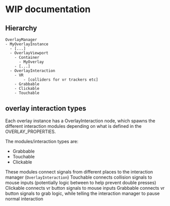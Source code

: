 # WIP documentation

## Hierarchy

```
OverlayManager
- MyOverlayInstance
  - [...]
  - OverlayViewport
    - Container
	  - MyOverlay
	- [...]
  - OverlayInteraction
    - VR
		- [colliders for vr trackers etc]
	- Grabbable
	- Clickable
	- Touchable

```


## overlay interaction types
Each overlay instance has a OverlayInteraction node, which spawns the different interaction modules depending on what is defined in the OVERLAY_PROPERTIES.

The modules/interaction types are:
- Grabbable
- Touchable
- Clickable

These modules connect signals from different places to the interaction manager (`OverlayInteraction`)
Touchable connects collision signals to mouse inputs (potentially logic between to help prevent double presses)
Clickable connects vr button signals to mouse inputs
Grabbable connects vr button signals to grab logic, while telling the interaction manager to pause normal interaction

